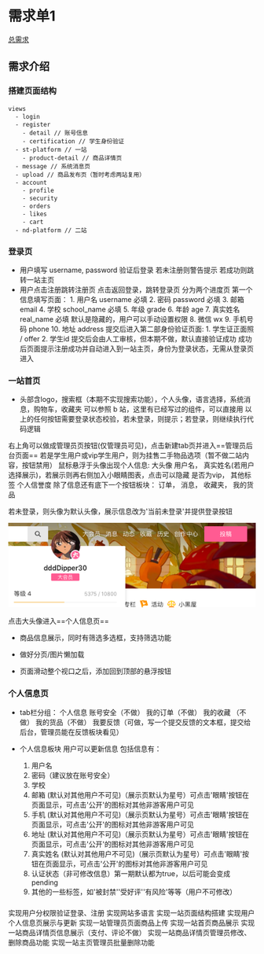 # 需求单1

[总需求](./总需求.md)

## 需求介绍

### 搭建页面结构

``` dir
views
  - login
  - register
    - detail // 账号信息
    - certification // 学生身份验证
  - st-platform // 一站
    - product-detail // 商品详情页
  - message // 系统消息页
  - upload // 商品发布页（暂时考虑两站复用）
  - account
    - profile
    - security
    - orders
    - likes
    - cart
  - nd-platform // 二站
```

### 登录页

* 用户填写 username, password 验证后登录
    若未注册则警告提示
    若成功则跳转一站主页
* 用户点击注册跳转注册页
    点击返回登录，跳转登录页
    分为两个进度页
    第一个信息填写页面：
      1. 用户名 username 必填
      2. 密码 password 必填
      3. 邮箱 email
      4. 学校 school_name 必填
      5. 年级 grade
      6. 年龄 age
      7. 真实姓名 real_name  必填 默认是隐藏的，用户可以手动设置权限
      8. 微信 wx
      9. 手机号码 phone
      10. 地址 address
    提交后进入第二部身份验证页面:
      1. 学生证正面照 / offer
      2. 学生id
    提交后会由人工审核，但本期不做，默认直接验证成功
    成功后页面提示注册成功并自动进入到一站主页，身份为登录状态，无需从登录页进入

### 一站首页

* 头部含logo，搜索框（本期不实现搜索功能），个人头像，语言选择，系统消息，购物车，收藏夹
可以参照 b 站，这里有已经写过的组件，可以直接用
以上的任何按钮需要登录状态校验，若未登录，则提示；若登录，则继续执行代码逻辑

右上角可以做成管理员页按钮(仅管理员可见)，点击新建tab页并进入==管理员后台页面==
若是学生用户或vip学生用户，则为挂售二手物品选项（暂不做二站内容，按钮禁用）
鼠标悬浮于头像出现个人信息:
  大头像
  用户名，
  真实姓名(若用户选择展示)，若展示则再右侧加入小眼睛图表，点击可以隐藏
  是否为vip，
  其他标签
  个人信誉度
除了信息还有底下一个按钮板块：
  订单，
  消息，
  收藏夹，
  我的货品

若未登录，则头像为默认头像，展示信息改为'当前未登录'并提供登录按钮

![header](./assets/header1.png)

点击大头像进入==个人信息页==

* 商品信息展示，同时有筛选多选框，支持筛选功能

* 做好分页/图片懒加载

* 页面滑动整个视口之后，添加回到顶部的悬浮按钮

### 个人信息页

* tab栏分组：
    个人信息
    账号安全（不做）
    我的订单（不做）
    我的收藏 （不做）
    我的货品（不做）
    我要反馈（可做，写一个提交反馈的文本框，提交给后台，管理员能在反馈板块看见）

* 个人信息板块
  用户可以更新信息
  包括信息有：
    1. 用户名
    2. 密码（建议放在账号安全）
    3. 学校
    4. 邮箱 (默认对其他用户不可见)（展示页默认为星号）可点击'眼睛'按钮在页面显示，可点击'公开'的图标对其他非游客用户可见
    5. 手机 (默认对其他用户不可见)（展示页默认为星号）可点击'眼睛'按钮在页面显示，可点击'公开'的图标对其他非游客用户可见
    6. 地址 (默认对其他用户不可见)（展示页默认为星号）可点击'眼睛'按钮在页面显示，可点击'公开'的图标对其他非游客用户可见
    7. 真实姓名 (默认对其他用户不可见)（展示页默认为星号）可点击'眼睛'按钮在页面显示，可点击'公开'的图标对其他非游客用户可见
    8. 认证状态（非可修改信息）第一期默认都为true，以后可能会变成pending
    9. 其他的一些标签，如'被封禁''受好评''有风险'等等（用户不可修改）

### 

实现用户分权限验证登录、注册
实现网站多语言
实现一站页面结构搭建
实现用户个人信息页展示与更新
实现一站管理员页面商品上传
实现一站首页商品展示
实现一站商品详情页信息展示（支付、评论不做）
实现一站商品详情页管理员修改、删除商品功能
实现一站主页管理员批量删除功能

